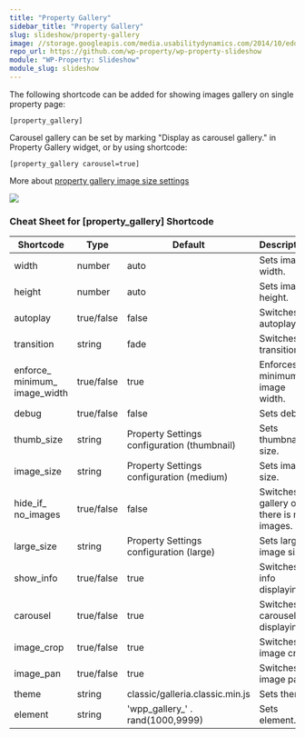 ```yaml
---
title: "Property Gallery"
sidebar_title: "Property Gallery"
slug: slideshow/property-gallery
image: //storage.googleapis.com/media.usabilitydynamics.com/2014/10/edd3396b-wpproperty-extension-slideshow-icon-300x300.png
repo_url: https://github.com/wp-property/wp-property-slideshow
module: "WP-Property: Slideshow"
module_slug: slideshow
---
```


The following shortcode can be added for showing images gallery on single property page:

`[property_gallery]`

Carousel gallery can be set by marking "Display as carousel gallery." in Property Gallery widget, or by using shortcode:

`[property_gallery carousel=true]`

More about [property gallery image size settings](https://wp-property.github.io/addons/slideshow/property-gallery.html)

![](https://storage.googleapis.com/media.usabilitydynamics.com/2014/10/a5fcbdda-gallery.png)

### Cheat Sheet for [property_gallery] Shortcode

<table class="tablepress tablepress-id-12 table table-bordered table-striped" id="tablepress-12">

<thead>

<tr class="row-1 odd">

<th class="column-1">Shortcode</th>

<th class="column-2">Type</th>

<th class="column-3">Default</th>

<th class="column-4">Description</th>

</tr>

</thead>

<tbody>

<tr class="row-2 even">

<td class="column-1">width</td>

<td class="column-2">number</td>

<td class="column-3">auto</td>

<td class="column-4">Sets image width.</td>

</tr>

<tr class="row-3 odd">

<td class="column-1">height</td>

<td class="column-2">number</td>

<td class="column-3">auto</td>

<td class="column-4">Sets image height.</td>

</tr>

<tr class="row-4 even">

<td class="column-1">autoplay</td>

<td class="column-2">true/false</td>

<td class="column-3">false</td>

<td class="column-4">Switches autoplay.</td>

</tr>

<tr class="row-5 odd">

<td class="column-1">transition</td>

<td class="column-2">string</td>

<td class="column-3">fade</td>

<td class="column-4">Switches transition.</td>

</tr>

<tr class="row-6 even">

<td class="column-1">enforce_  
minimum_  
image_width</td>

<td class="column-2">true/false</td>

<td class="column-3">true</td>

<td class="column-4">Enforces minimum image width.</td>

</tr>

<tr class="row-7 odd">

<td class="column-1">debug</td>

<td class="column-2">true/false</td>

<td class="column-3">false</td>

<td class="column-4">Sets debug.</td>

</tr>

<tr class="row-8 even">

<td class="column-1">thumb_size</td>

<td class="column-2">string</td>

<td class="column-3">Property Settings configuration (thumbnail)</td>

<td class="column-4">Sets thumbnail size.</td>

</tr>

<tr class="row-9 odd">

<td class="column-1">image_size</td>

<td class="column-2">string</td>

<td class="column-3">Property Settings configuration (medium)</td>

<td class="column-4">Sets image size.</td>

</tr>

<tr class="row-10 even">

<td class="column-1">hide_if_  
no_images</td>

<td class="column-2">true/false</td>

<td class="column-3">false</td>

<td class="column-4">Switches gallery off if there is no images.</td>

</tr>

<tr class="row-11 odd">

<td class="column-1">large_size</td>

<td class="column-2">string</td>

<td class="column-3">Property Settings configuration (large)</td>

<td class="column-4">Sets large image size.</td>

</tr>

<tr class="row-12 even">

<td class="column-1">show_info</td>

<td class="column-2">true/false</td>

<td class="column-3">true</td>

<td class="column-4">Switches info displaying.</td>

</tr>

<tr class="row-13 odd">

<td class="column-1">carousel</td>

<td class="column-2">true/false</td>

<td class="column-3">true</td>

<td class="column-4">Switches carousel displaying.</td>

</tr>

<tr class="row-14 even">

<td class="column-1">image_crop</td>

<td class="column-2">true/false</td>

<td class="column-3">true</td>

<td class="column-4">Switches image crop.</td>

</tr>

<tr class="row-15 odd">

<td class="column-1">image_pan</td>

<td class="column-2">true/false</td>

<td class="column-3">true</td>

<td class="column-4">Switches image pan.</td>

</tr>

<tr class="row-16 even">

<td class="column-1">theme</td>

<td class="column-2">string</td>

<td class="column-3">classic/galleria.classic.min.js</td>

<td class="column-4">Sets theme.</td>

</tr>

<tr class="row-17 odd">

<td class="column-1">element</td>

<td class="column-2">string</td>

<td class="column-3">'wpp_gallery_' . rand(1000,9999)</td>

<td class="column-4">Sets element.</td>

</tr>

</tbody>

</table>



